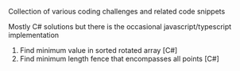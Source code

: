 Collection of various coding challenges and related code snippets 

Mostly C# solutions but there is the occasional javascript/typescript implementation  

1. Find minimum value in sorted rotated array [C#]
2. Find minimum length fence that encompasses all points [C#]


